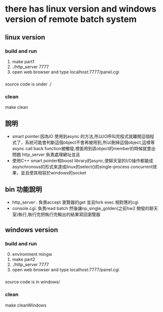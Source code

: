 # there has linux version and windows version of remote batch system

## linux version
### build and run
1. make part1
2. ./http_server 7777
3. open web browser and type localhost:7777/panel.cgi
###
source code is under ./
### clean
make clean

## 說明
* smart pointer:因為IO 使用到async 的方法,所以IO呼叫完程式就離開這個程式了，系統可能會判斷這個object不會再被用到,所以刪掉這個object,這樣等async
call back function被觸發,裡面用到該object的member的時候就會出問題
http_server 負責處理網址並且
* 使用C++ smart pointer和boost library的async,使聊天室的I/O操作都變成asynchronous的形式來達成linux的select()的single-process concurrent效果，並且使其相容於windows的socket
## bin 功能說明
* http_server : 負責accept 瀏覽器的get 並且fork exec 相對應的cgi
* console.cgi: 負責read batch 然後讓np_single_golden(之前hw2 開發的聊天室)執行,執行完把執行完輸出的結果寫回瀏覽器

## windows version 
### build and run
0. environment mingw
1. make part2
2. ./http_server 7777
3. open web browser and type localhost:7777/panel.cgi
### 
source code is in windows/
### clean
make cleanWindows
